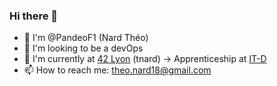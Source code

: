 ### Hi there 👋

- 👋 I'm @PandeoF1 (Nard Théo)
- 🤔 I'm looking to be a devOps
- 💬 I'm currently at [42 Lyon](https://www.42lyon.fr/) (tnard) -> Apprenticeship at [IT-D](https://fr.it-development.com/)
- 📫 How to reach me: theo.nard18@gmail.com
